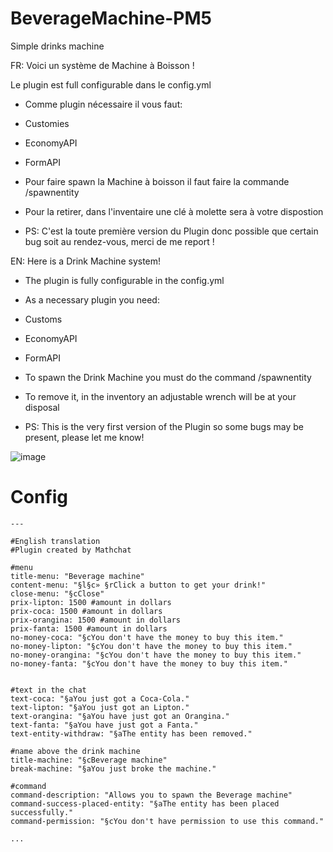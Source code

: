 # BeverageMachine-PM5
Simple drinks machine

FR: Voici un système de Machine à Boisson !

Le plugin est full configurable dans le config.yml

- Comme plugin nécessaire il vous faut:

 - Customies
 - EconomyAPI
 - FormAPI

- Pour faire spawn la Machine à boisson il faut faire la commande /spawnentity

- Pour la retirer, dans l'inventaire une clé à molette sera à votre dispostion

- PS: C'est la toute première version du Plugin donc possible que certain bug soit au rendez-vous, merci de me report !

EN: Here is a Drink Machine system!

- The plugin is fully configurable in the config.yml

- As a necessary plugin you need:

 - Customs
 - EconomyAPI
 - FormAPI

- To spawn the Drink Machine you must do the command /spawnentity

- To remove it, in the inventory an adjustable wrench will be at your disposal

- PS: This is the very first version of the Plugin so some bugs may be present, please let me know!

![image](https://github.com/mathchat900/BeverageMachine-PM5/assets/73251064/de516033-fe4a-4b0b-bd61-b55a372551cf)

# Config
```config
---

#English translation
#Plugin created by Mathchat

#menu
title-menu: "Beverage machine"
content-menu: "§l§c» §rClick a button to get your drink!"
close-menu: "§cClose"
prix-lipton: 1500 #amount in dollars
prix-coca: 1500 #amount in dollars
prix-orangina: 1500 #amount in dollars
prix-fanta: 1500 #amount in dollars
no-money-coca: "§cYou don't have the money to buy this item."
no-money-lipton: "§cYou don't have the money to buy this item."
no-money-orangina: "§cYou don't have the money to buy this item."
no-money-fanta: "§cYou don't have the money to buy this item."


#text in the chat
text-coca: "§aYou just got a Coca-Cola."
text-lipton: "§aYou just got an Lipton."
text-orangina: "§aYou have just got an Orangina."
text-fanta: "§aYou have just got a Fanta."
text-entity-withdraw: "§aThe entity has been removed."

#name above the drink machine
title-machine: "§cBeverage machine"
break-machine: "§aYou just broke the machine."

#command
command-description: "Allows you to spawn the Beverage machine"
command-success-placed-entity: "§aThe entity has been placed successfully."
command-permission: "§cYou don't have permission to use this command."

...
```


